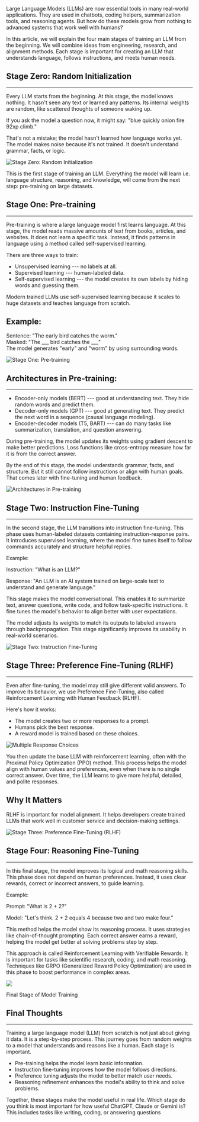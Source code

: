 Large Language Models (LLMs) are now essential tools in many real-world applications. They are used in chatbots, coding helpers, summarization tools, and reasoning agents. But how do these models grow from nothing to advanced systems that work well with humans?

In this article, we will explain the four main stages of training an LLM from the beginning. We will combine ideas from engineering, research, and alignment methods. Each stage is important for creating an LLM that understands language, follows instructions, and meets human needs.

## Stage Zero: Random Initialization
---------------------------------

Every LLM starts from the beginning. At this stage, the model knows nothing. It hasn't seen any text or learned any patterns. Its internal weights are random, like scattered thoughts of someone waking up.

If you ask the model a question now, it might say: "blue quickly onion fire 92xp climb."

That's not a mistake; the model hasn't learned how language works yet. The model makes noise because it's not trained. It doesn't understand grammar, facts, or logic.


![Stage Zero: Random Initialization](https://miro.medium.com/v2/resize:fit:1400/1*6RfYZM5hjDdx9IzwccF2-A.png)


This is the first stage of training an LLM. Everything the model will learn i.e. language structure, reasoning, and knowledge, will come from the next step: pre-training on large datasets.

## Stage One: Pre-training
-----------------------

Pre-training is where a large language model first learns language. At this stage, the model reads massive amounts of text from books, articles, and websites. It does not learn a specific task. Instead, it finds patterns in language using a method called self-supervised learning.

There are three ways to train:

-   Unsupervised learning --- no labels at all.
-   Supervised learning --- human-labeled data.
-   Self-supervised learning --- the model creates its own labels by hiding words and guessing them.

Modern trained LLMs use self-supervised learning because it scales to huge datasets and teaches language from scratch.

Example:
--------

Sentence: "The early bird catches the worm."\
Masked: "The ___ bird catches the ___"\
The model generates "early" and "worm" by using surrounding words.

![Stage One: Pre-training](https://miro.medium.com/v2/resize:fit:1400/1*LuveQ_D5iyuOmUeRMED2yA.jpeg)


## Architectures in Pre-training:
------------------------------

-   Encoder-only models (BERT) --- good at understanding text. They hide random words and predict them.
-   Decoder-only models (GPT) --- good at generating text. They predict the next word in a sequence (causal language modeling).
-   Encoder-decoder models (T5, BART) --- can do many tasks like summarization, translation, and question answering.

During pre-training, the model updates its weights using gradient descent to make better predictions. Loss functions like cross-entropy measure how far it is from the correct answer.

By the end of this stage, the model understands grammar, facts, and structure. But it still cannot follow instructions or align with human goals. That comes later with fine-tuning and human feedback.


![Architectures in Pre-training](https://miro.medium.com/v2/resize:fit:1400/1*Gt2uafv8NHZMG_ZIlQOcHg.jpeg)


## Stage Two: Instruction Fine-Tuning
----------------------------------

In the second stage, the LLM transitions into instruction fine-tuning. This phase uses human-labeled datasets containing instruction-response pairs. It introduces supervised learning, where the model fine tunes itself to follow commands accurately and structure helpful replies.

Example:

Instruction: "What is an LLM?"

Response: "An LLM is an AI system trained on large-scale text to understand and generate language."

This stage makes the model conversational. This enables it to summarize text, answer questions, write code, and follow task-specific instructions. It fine tunes the model's behavior to align better with user expectations.

The model adjusts its weights to match its outputs to labeled answers through backpropagation. This stage significantly improves its usability in real-world scenarios.


![Stage Two: Instruction Fine-Tuning](https://miro.medium.com/v2/resize:fit:1400/1*wa8Jc5rLYTZVEfj1y7wY8Q.png)

## Stage Three: Preference Fine-Tuning (RLHF)
------------------------------------------

Even after fine-tuning, the model may still give different valid answers. To improve its behavior, we use Preference Fine-Tuning, also called Reinforcement Learning with Human Feedback (RLHF).

Here's how it works:

-   The model creates two or more responses to a prompt.
-   Humans pick the best response.
-   A reward model is trained based on these choices.


![Multiple Response Choices](https://miro.medium.com/v2/resize:fit:1400/1*ED5zRv1n9hn5D6XicMbVNA.png)



You then update the base LLM with reinforcement learning, often with the Proximal Policy Optimization (PPO) method. This process helps the model align with human values and preferences, even when there is no single correct answer. Over time, the LLM learns to give more helpful, detailed, and polite responses.

## Why It Matters

RLHF is important for model alignment. It helps developers create trained LLMs that work well in customer service and decision-making settings.


![Stage Three: Preference Fine-Tuning (RLHF)](https://miro.medium.com/v2/resize:fit:1400/1*E6D7tZiZdT1zdryFh6KuBQ.png)


## Stage Four: Reasoning Fine-Tuning
---------------------------------

In this final stage, the model improves its logical and math reasoning skills. This phase does not depend on human preferences. Instead, it uses clear rewards, correct or incorrect answers, to guide learning.

Example:

Prompt: "What is 2 + 2?"

Model: "Let's think. 2 + 2 equals 4 because two and two make four."

This method helps the model show its reasoning process. It uses strategies like chain-of-thought prompting. Each correct answer earns a reward, helping the model get better at solving problems step by step.

This approach is called Reinforcement Learning with Verifiable Rewards. It is important for tasks like scientific research, coding, and math reasoning. Techniques like GRPO (Generalized Reward Policy Optimization) are used in this phase to boost performance in complex areas.


![](https://miro.medium.com/v2/resize:fit:1400/1*J7BZ3pa2h2MyeisjsVr67Q.png)

Final Stage of Model Training

## Final Thoughts
--------------

Training a large language model (LLM) from scratch is not just about giving it data. It is a step-by-step process. This journey goes from random weights to a model that understands and reasons like a human. Each stage is important.

-   Pre-training helps the model learn basic information.
-   Instruction fine-tuning improves how the model follows directions.
-   Preference tuning adjusts the model to better match user needs.
-   Reasoning refinement enhances the model's ability to think and solve problems.

Together, these stages make the model useful in real life. Which stage do you think is most important for how useful ChatGPT, Claude or Gemini is? This includes tasks like writing, coding, or answering questions